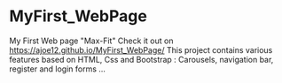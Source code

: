 # MyFirst_WebPage
My First Web page "Max-Fit"
Check it out on https://ajoe12.github.io/MyFirst_WebPage/ 
This project contains various features based on HTML, Css and Bootstrap : Carousels, navigation bar, register and login forms ...
